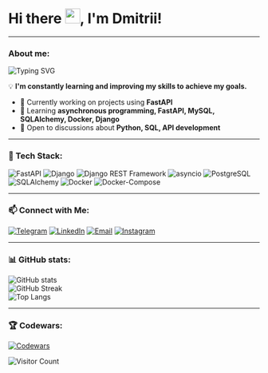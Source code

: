 # Hi there <img src="https://raw.githubusercontent.com/MartinHeinz/MartinHeinz/master/wave.gif" width="30px">, I'm Dmitrii!

---

### About me: 
![Typing SVG](https://readme-typing-svg.herokuapp.com?font=Fira+Code&pause=1000&color=F75C7E&width=435&lines=Beginner+Python+Developer;Let's+Connect!)

💡 **I'm constantly learning and improving my skills to achieve my goals.**  

- 🔭 Currently working on projects using **FastAPI**
- 🌱 Learning **asynchronous programming, FastAPI, MySQL, SQLAlchemy, Docker, Django**
- 💬 Open to discussions about **Python, SQL, API development**

---

### 🚀 Tech Stack:
![FastAPI](https://img.shields.io/badge/FastAPI-009688?style=for-the-badge&logo=fastapi&logoColor=white)
![Django](https://img.shields.io/badge/Django-092E20?style=for-the-badge&logo=django&logoColor=white)
![Django REST Framework](https://img.shields.io/badge/DRF-ff1709?style=for-the-badge&logo=django&logoColor=white)
![asyncio](https://img.shields.io/badge/asyncio-3776AB?style=for-the-badge&logo=python&logoColor=white)
![PostgreSQL](https://img.shields.io/badge/PostgreSQL-316192?style=for-the-badge&logo=postgresql&logoColor=white)
![SQLAlchemy](https://img.shields.io/badge/SQLAlchemy-CA4245?style=for-the-badge&logo=python&logoColor=white)
![Docker](https://img.shields.io/badge/Docker-2496ED?style=for-the-badge&logo=docker&logoColor=white)
![Docker-Compose](https://img.shields.io/badge/Docker--Compose-2496ED?style=for-the-badge&logo=docker&logoColor=white)

---

### 📫 Connect with Me:
[![Telegram](https://img.shields.io/badge/Telegram-2CA5E0?style=for-the-badge&logo=telegram&logoColor=white)](https://t.me/DmitriiButk)
[![LinkedIn](https://img.shields.io/badge/LinkedIn-0077B5?style=for-the-badge&logo=linkedin&logoColor=white)](https://www.linkedin.com/in/%D0%B4%D0%BC%D0%B8%D1%82%D1%80%D0%B8%D0%B9-%D0%B1%D1%83%D1%82%D0%BA%D0%BE%D0%B2-47479634a/)
[![Email](https://img.shields.io/badge/Email-D14836?style=for-the-badge&logo=gmail&logoColor=white)](mailto:dmitriibutk@gmail.com)
[![Instagram](https://img.shields.io/badge/Instagram-E4405F?style=for-the-badge&logo=instagram&logoColor=white)](https://www.instagram.com/dmitrii.butkev1ch/)

---

### 📊 GitHub stats:
![GitHub stats](https://github-readme-stats.vercel.app/api?username=DmitriiButk&show_icons=true&theme=radical)<br>
![GitHub Streak](https://github-readme-streak-stats.herokuapp.com/?user=DmitriiButk&theme=radical)<br>
![Top Langs](https://github-readme-stats.vercel.app/api/top-langs/?username=DmitriiButk&layout=compact)

---

### 🏆 Codewars:
[![Codewars](https://www.codewars.com/users/DmitriiButk/badges/large)](https://www.codewars.com/users/DmitriiButk)

![Visitor Count](https://komarev.com/ghpvc/?username=DmitriiButk&color=brightgreen)


